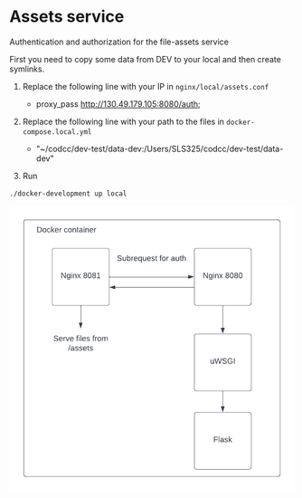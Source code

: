 # Assets service
Authentication and authorization for the file-assets service

First you need to copy some data from DEV to your local and then create symlinks.

1. Replace the following line with your IP in `nginx/local/assets.conf`

    - proxy_pass http://130.49.179.105:8080/auth;
2. Replace the following line with your path to the files in `docker-compose.local.yml`
    - "~/codcc/dev-test/data-dev:/Users/SLS325/codcc/dev-test/data-dev"
3. Run
```
./docker-development up local
```
![assets-service](docs/assets-service.png)
